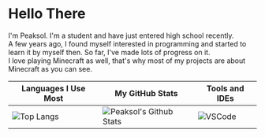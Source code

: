 # Hello There
I'm Peaksol. I'm a student and have just entered high school recently.<br>
A few years ago, I found myself interested in programming and started to learn it by myself then. So far, I've made lots of progress on it.<br>
I love playing Minecraft as well, that's why most of my projects are about Minecraft as you can see.

| Languages I Use Most | My GitHub Stats | Tools and IDEs |
| - | - | - |
| ![Top Langs](https://github-readme-stats.vercel.app/api/top-langs/?username=TravinDreek) | ![Peaksol's Github Stats](https://github-readme-stats.vercel.app/api?username=TravinDreek&show_icons=true) | ![VSCode](https://www.vectorlogo.zone/logos/visualstudio_code/visualstudio_code-ar21.svg)
